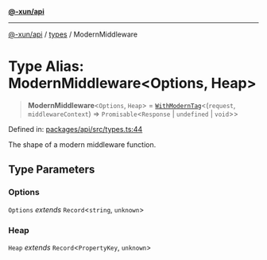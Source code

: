 [**@-xun/api**](../../README.md)

***

[@-xun/api](../../README.md) / [types](../README.md) / ModernMiddleware

# Type Alias: ModernMiddleware\<Options, Heap\>

> **ModernMiddleware**\<`Options`, `Heap`\> = [`WithModernTag`](WithModernTag.md)\<(`request`, `middlewareContext`) => `Promisable`\<`Response` \| `undefined` \| `void`\>\>

Defined in: [packages/api/src/types.ts:44](https://github.com/Xunnamius/api-utils/blob/c09789cf368e76cc20c657b2a1b00afeebcaaa9d/packages/api/src/types.ts#L44)

The shape of a modern middleware function.

## Type Parameters

### Options

`Options` *extends* `Record`\<`string`, `unknown`\>

### Heap

`Heap` *extends* `Record`\<`PropertyKey`, `unknown`\>
